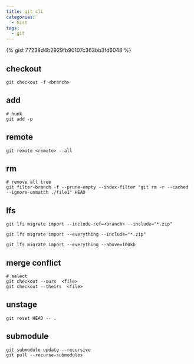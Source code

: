```yaml
---
title: git cli
categories:
  - Gist
tags:
  - git
---
```


{% gist 77238d4b2929fb90107c363bb3fd6048 %}

checkout
---

```shell
git checkout -f <branch>
```

add
---

```shell
# hunk
git add -p
```

remote
---

```shell
git remote <remote> --all
```

rm
---

```shell
# remove all tree
git filter-branch -f --prune-empty --index-filter "git rm -r --cached --ignore-unmatch ./file1" HEAD
```

lfs
---

```shell
git lfs migrate import --include-ref=<branch> --include="*.zip"

git lfs migrate import --everything --include="*.zip"

git lfs migrate import --everything --above=100kb
```

merge conflict
---

```shell
# select
git checkout --ours  <file>
git checkout --theirs  <file>
```

unstage
---

```shell
git reset HEAD -- .
```

submodule
---

```shell
git submodule update --recursive
git pull --recurse-submodules
```
